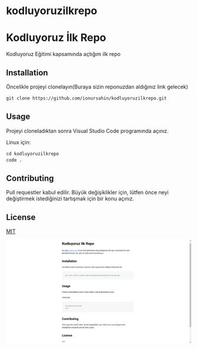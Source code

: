# kodluyoruzilkrepo
# Kodluyoruz İlk Repo
Kodluyoruz Eğitimi kapsamında açtığım ilk repo

## Installation
Öncelikle projeyi clonelayın(Buraya sizin reponuzdan aldığınız link gelecek)
````html
git clone https://github.com/ionursahin/kodluyoruzilkrepo.git
````

## Usage
Projeyi cloneladıktan sonra Visual Studio Code programında açınız.

Linux için:
````html
cd kodluyoruzilkrepo
code .
````
## Contributing
Pull requestler kabul edilir. Büyük değişiklikler için, lütfen önce neyi değiştirmek istediğinizi tartışmak için bir konu açınız.

## License
[MIT](https://choosealicense.com/licenses/mit/)

![resim](markdown.png)
